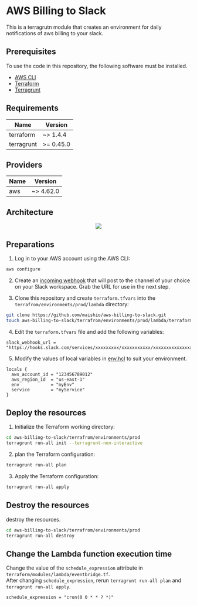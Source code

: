 # AWS Billing to Slack

This is a terragrutn module that creates an environment for daily notifications of aws billing to your slack.

## Prerequisites

To use the code in this repository, the following software must be installed.

- [AWS CLI](https://aws.amazon.com/cli/)
- [Terraform](https://developer.hashicorp.com/terraform/downloads)
- [Terragrunt](https://terragrunt.gruntwork.io/docs/getting-started/install/)

## Requirements

| Name       | Version   |
| ---------- | --------- |
| terraform  | ~> 1.4.4  |
| terragrunt | >= 0.45.0 |

## Providers

| Name | Version   |
| ---- | --------- |
| aws  | ~> 4.62.0 |

## Architecture

<div align="center">
  <img src="https://user-images.githubusercontent.com/44653717/236378612-fff9ab87-1667-4cbc-81c2-90090651e2db.png" />
</div>

## Preparations

1. Log in to your AWS account using the AWS CLI:

```bash
aws configure
```

2. Create an [incoming webhook](https://www.slack.com/apps/new/A0F7XDUAZ) that will post to the channel of your choice on your Slack workspace. Grab the URL for use in the next step.

3. Clone this repository and create `terraform.tfvars` into the `terrafrom/environments/prod/lambda` directory:

```bash
git clone https://github.com/maishio/aws-billing-to-slack.git
touch aws-billing-to-slack/terrafrom/environments/prod/lambda/terraform.tfvars
```

4. Edit the `terraform.tfvars` file and add the following variables:

```hcl
slack_webhook_url = "https://hooks.slack.com/services/xxxxxxxxx/xxxxxxxxxxx/xxxxxxxxxxxxxxxxxxxxxxxx"
```

5. Modify the values of local variables in [env.hcl](terraform/environments/prod/env.hcl) to suit your environment.

```hcl
locals {
  aws_account_id = "123456789012"
  aws_region_id  = "us-east-1"
  env            = "myEnv"
  service        = "myService"
}
```

## Deploy the resources

1. Initialize the Terraform working directory:

```bash
cd aws-billing-to-slack/terrafrom/environments/prod
terragrunt run-all init --terragrunt-non-interactive
```

2. plan the Terraform configuration:

```bash
terragrunt run-all plan
```

3. Apply the Terraform configuration:

```bash
terragrunt run-all apply
```

## Destroy the resources

destroy the resources.

```bash
cd aws-billing-to-slack/terrafrom/environments/prod
terragrunt run-all destroy
```

## Change the Lambda function execution time

Change the value of the `schedule_expression` attribute in `terraform/modules/lambda/eventbridge.tf`.<br>
After changing `schedule_expression`, rerun `terragrunt run-all plan` and `terragrunt run-all apply`.

```
schedule_expression = "cron(0 0 * * ? *)"
```
